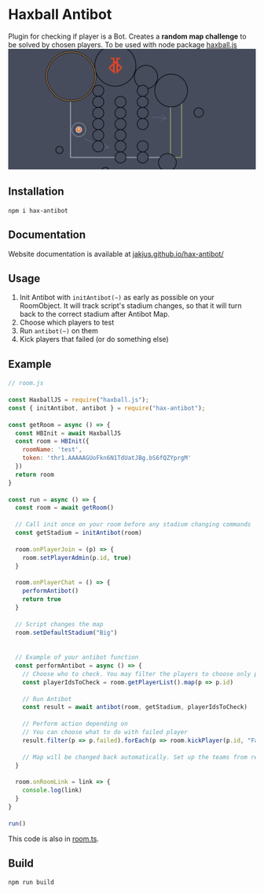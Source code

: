 # Haxball Antibot
Plugin for checking if player is a Bot. Creates a **random map challenge** to be solved by chosen players. To be used with node package [haxball.js](https://github.com/mertushka/haxball.js)
![Antibot Map](./images/map.png)

## Installation
```
npm i hax-antibot
```

## Documentation
Website documentation is available at [jakjus.github.io/hax-antibot/](https://jakjus.github.io/hax-antibot/)

## Usage
1. Init Antibot with `initAntibot(~)` as early as possible on your RoomObject. It will track script's stadium changes, so that it will turn back to the correct stadium after Antibot Map. 
2. Choose which players to test
3. Run `antibot(~)` on them
4. Kick players that failed (or do something else)

## Example

```js
// room.js

const HaxballJS = require("haxball.js");
const { initAntibot, antibot } = require("hax-antibot");

const getRoom = async () => {
  const HBInit = await HaxballJS
  const room = HBInit({
    roomName: 'test',
    token: 'thr1.AAAAAGUoFkn6N1TdUatJBg.bS6fQZYprgM'
  })
  return room
}

const run = async () => {
  const room = await getRoom()

  // Call init once on your room before any stadium changing commands
  const getStadium = initAntibot(room)

  room.onPlayerJoin = (p) => {
    room.setPlayerAdmin(p.id, true)
  }
  
  room.onPlayerChat = () => {
    performAntibot()
    return true
  }

  // Script changes the map
  room.setDefaultStadium("Big")


  // Example of your antibot function
  const performAntibot = async () => {
    // Choose who to check. You may filter the players to choose only players which are not AFK.
    const playerIdsToCheck = room.getPlayerList().map(p => p.id)

    // Run Antibot
    const result = await antibot(room, getStadium, playerIdsToCheck)

    // Perform action depending on 
    // You can choose what to do with failed player
    result.filter(p => p.failed).forEach(p => room.kickPlayer(p.id, "Failed reaching the green zone.", false))

    // Map will be changed back automatically. Set up the teams from remaining players and start the game.
  }

  room.onRoomLink = link => {
    console.log(link)
  }
}

run()
```

This code is also in [room.ts](example/room.ts).

## Build
```
npm run build
```
